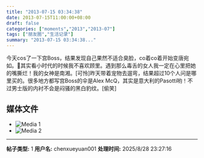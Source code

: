 ```yaml
---
title: "2013-07-15 03:34:38"
date: 2013-07-15T11:00:00+08:00
draft: false
categories: ["moments","2013","2013-07"]
tags: ["朋友圈","生活记录"]
summary: "2013-07-15 03:34:38..."
---
```


今天cos了一下宫Boss，结果发现自己果然不适合臭脸，co着co着开始变唐宛如。其实看小时代的时候我不喜欢顾里。遇到那么毒舌的女人我一定在心里把她的嘴撕烂！我的女神是南湘。[可怜]昨天带着宠物去遛弯，结果超过10个人问是哪里买的。很多地方都写宫Boss的伞是Alex McQ，其实是意大利的Pasotti哟！不过男士版的内衬不会是闷骚的黑白豹纹。[偷笑]

## 媒体文件

- ![Media 1](/Moments/photos/2013-07-15/201307150334380.jpg)
- ![Media 2](/Moments/photos/2013-07-15/201307150334381.jpg)

---

**帖子类型:** 1
**用户名:** chenxueyuan001
**处理时间:** 2025/8/28 23:27:16